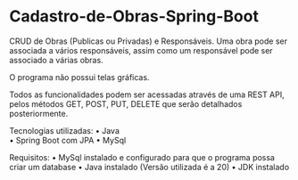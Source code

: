 # Cadastro-de-Obras-Spring-Boot

CRUD de Obras (Publicas ou Privadas) e Responsáveis. Uma obra pode ser associada a vários responsáveis, assim como um responsável pode ser associado a várias obras.

O programa não possui telas gráficas. 

Todos as funcionalidades podem ser acessadas através de uma REST API, pelos métodos GET, POST, PUT, DELETE que serão detalhados posteriormente.

Tecnologias utilizadas:
• Java <br>
• Spring Boot com JPA
• MySql

Requisitos:
• MySql instalado e configurado para que o programa possa criar um database
• Java instalado (Versão utilizada é a 20)
• JDK instalado

